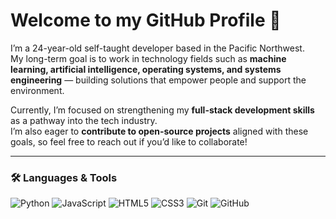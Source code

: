 # Welcome to my GitHub Profile 👋

I’m a 24-year-old self-taught developer based in the Pacific Northwest.  
My long-term goal is to work in technology fields such as **machine learning, artificial intelligence, operating systems, and systems engineering** — building solutions that empower people and support the environment.  

Currently, I’m focused on strengthening my **full-stack development skills** as a pathway into the tech industry.  
I’m also eager to **contribute to open-source projects** aligned with these goals, so feel free to reach out if you’d like to collaborate!  

---

### 🛠️ Languages & Tools
![Python](https://img.shields.io/badge/Python-3776AB?style=for-the-badge&logo=python&logoColor=white)
![JavaScript](https://img.shields.io/badge/JavaScript-F7DF1E?style=for-the-badge&logo=javascript&logoColor=black)
![HTML5](https://img.shields.io/badge/HTML5-E34F26?style=for-the-badge&logo=html5&logoColor=white)
![CSS3](https://img.shields.io/badge/CSS3-1572B6?style=for-the-badge&logo=css3&logoColor=white)
![Git](https://img.shields.io/badge/Git-F05032?style=for-the-badge&logo=git&logoColor=white)
![GitHub](https://img.shields.io/badge/GitHub-181717?style=for-the-badge&logo=github&logoColor=white)
